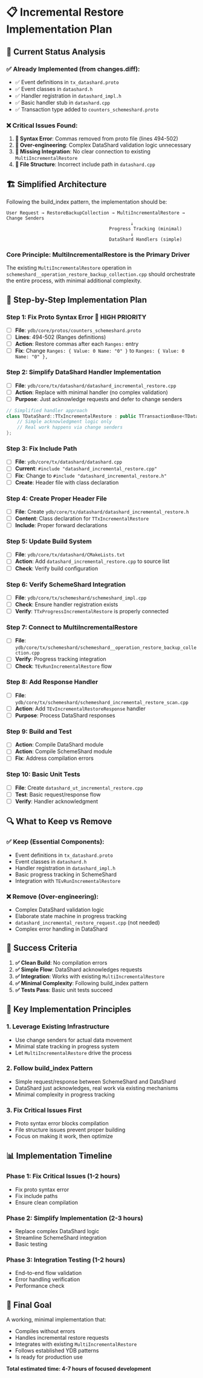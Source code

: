 # 📋 Incremental Restore Implementation Plan

## 🎯 Current Status Analysis

### ✅ Already Implemented (from changes.diff):
- ✅ Event definitions in `tx_datashard.proto`
- ✅ Event classes in `datashard.h`  
- ✅ Handler registration in `datashard_impl.h`
- ✅ Basic handler stub in `datashard.cpp`
- ✅ Transaction type added to `counters_schemeshard.proto`

### ❌ Critical Issues Found:
1. **🚨 Syntax Error**: Commas removed from proto file (lines 494-502)
2. **🔧 Over-engineering**: Complex DataShard validation logic unnecessary
3. **🔗 Missing Integration**: No clear connection to existing `MultiIncrementalRestore`
4. **📁 File Structure**: Incorrect include path in `datashard.cpp`

## 🏗️ Simplified Architecture

Following the build_index pattern, the implementation should be:

```
User Request → RestoreBackupCollection → MultiIncrementalRestore → Change Senders
                                              ↓
                                      Progress Tracking (minimal)
                                              ↓
                                      DataShard Handlers (simple)
```

### Core Principle: **MultiIncrementalRestore is the Primary Driver**

The existing `MultiIncrementalRestore` operation in `schemeshard__operation_restore_backup_collection.cpp` should orchestrate the entire process, with minimal additional complexity.

## 📝 Step-by-Step Implementation Plan

### Step 1: Fix Proto Syntax Error 🚨 HIGH PRIORITY
- [ ] **File**: `ydb/core/protos/counters_schemeshard.proto`
- [ ] **Lines**: 494-502 (Ranges definitions)
- [ ] **Action**: Restore commas after each `Ranges:` entry
- [ ] **Fix**: Change `Ranges: { Value: 0 Name: "0" }` to `Ranges: { Value: 0 Name: "0" },`

### Step 2: Simplify DataShard Handler Implementation
- [ ] **File**: `ydb/core/tx/datashard/datashard_incremental_restore.cpp`
- [ ] **Action**: Replace with minimal handler (no complex validation)
- [ ] **Purpose**: Just acknowledge requests and defer to change senders

```cpp
// Simplified handler approach
class TDataShard::TTxIncrementalRestore : public TTransactionBase<TDataShard> {
    // Simple acknowledgment logic only
    // Real work happens via change senders
};
```

### Step 3: Fix Include Path
- [ ] **File**: `ydb/core/tx/datashard/datashard.cpp`
- [ ] **Current**: `#include "datashard_incremental_restore.cpp"`
- [ ] **Fix**: Change to `#include "datashard_incremental_restore.h"`
- [ ] **Create**: Header file with class declaration

### Step 4: Create Proper Header File
- [ ] **File**: Create `ydb/core/tx/datashard/datashard_incremental_restore.h`
- [ ] **Content**: Class declaration for `TTxIncrementalRestore`
- [ ] **Include**: Proper forward declarations

### Step 5: Update Build System
- [ ] **File**: `ydb/core/tx/datashard/CMakeLists.txt`
- [ ] **Action**: Add `datashard_incremental_restore.cpp` to source list
- [ ] **Check**: Verify build configuration

### Step 6: Verify SchemeShard Integration
- [ ] **File**: `ydb/core/tx/schemeshard/schemeshard_impl.cpp`
- [ ] **Check**: Ensure handler registration exists
- [ ] **Verify**: `TTxProgressIncrementalRestore` is properly connected

### Step 7: Connect to MultiIncrementalRestore
- [ ] **File**: `ydb/core/tx/schemeshard/schemeshard__operation_restore_backup_collection.cpp`
- [ ] **Verify**: Progress tracking integration
- [ ] **Check**: `TEvRunIncrementalRestore` flow

### Step 8: Add Response Handler
- [ ] **File**: `ydb/core/tx/schemeshard/schemeshard_incremental_restore_scan.cpp`
- [ ] **Action**: Add `TEvIncrementalRestoreResponse` handler
- [ ] **Purpose**: Process DataShard responses

### Step 9: Build and Test
- [ ] **Action**: Compile DataShard module
- [ ] **Action**: Compile SchemeShard module
- [ ] **Fix**: Address compilation errors

### Step 10: Basic Unit Tests
- [ ] **File**: Create `datashard_ut_incremental_restore.cpp`
- [ ] **Test**: Basic request/response flow
- [ ] **Verify**: Handler acknowledgment

## 🔍 What to Keep vs Remove

### ✅ Keep (Essential Components):
- Event definitions in `tx_datashard.proto`
- Event classes in `datashard.h`
- Handler registration in `datashard_impl.h`
- Basic progress tracking in SchemeShard
- Integration with `TEvRunIncrementalRestore`

### ❌ Remove (Over-engineering):
- Complex DataShard validation logic
- Elaborate state machine in progress tracking
- `datashard_incremental_restore_request.cpp` (not needed)
- Complex error handling in DataShard

## 🎯 Success Criteria

1. **✅ Clean Build**: No compilation errors
2. **✅ Simple Flow**: DataShard acknowledges requests
3. **✅ Integration**: Works with existing `MultiIncrementalRestore`
4. **✅ Minimal Complexity**: Following build_index pattern
5. **✅ Tests Pass**: Basic unit tests succeed

## 🚀 Key Implementation Principles

### 1. **Leverage Existing Infrastructure**
- Use change senders for actual data movement
- Minimal state tracking in progress system
- Let `MultiIncrementalRestore` drive the process

### 2. **Follow build_index Pattern**
- Simple request/response between SchemeShard and DataShard
- DataShard just acknowledges, real work via existing mechanisms
- Minimal complexity in progress tracking

### 3. **Fix Critical Issues First**
- Proto syntax error blocks compilation
- File structure issues prevent proper building
- Focus on making it work, then optimize

## 📊 Implementation Timeline

### Phase 1: Fix Critical Issues (1-2 hours)
- Fix proto syntax error
- Fix include paths
- Ensure clean compilation

### Phase 2: Simplify Implementation (2-3 hours)
- Replace complex DataShard logic
- Streamline SchemeShard integration
- Basic testing

### Phase 3: Integration Testing (1-2 hours)
- End-to-end flow validation
- Error handling verification
- Performance check

## 🎯 Final Goal

A working, minimal implementation that:
- Compiles without errors
- Handles incremental restore requests
- Integrates with existing `MultiIncrementalRestore`
- Follows established YDB patterns
- Is ready for production use

**Total estimated time: 4-7 hours of focused development**

